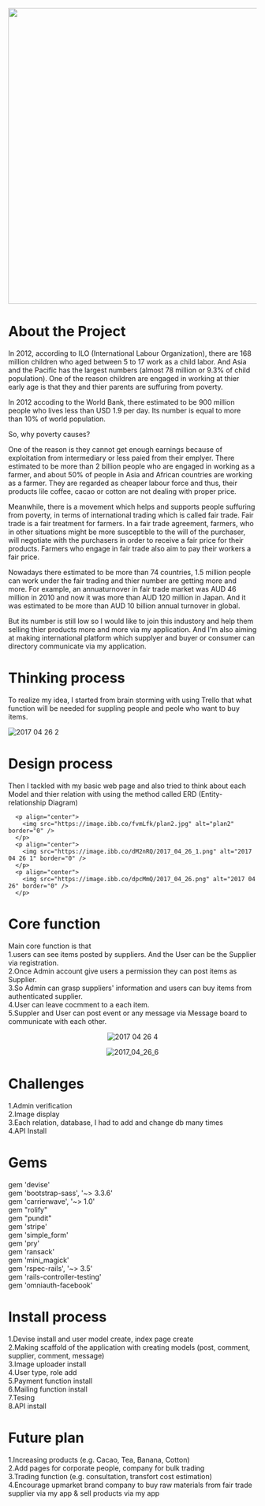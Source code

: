 <p align="center">
<img src="https://image.ibb.co/fNvzqk/githublogofe.png" width="600" />
</p>




# About the Project

In 2012, according to ILO (International Labour Organization), there are 168 million children who aged between 5 to 17 work as a child labor.
And Asia and the Pacific has the largest numbers (almost 78 million or 9.3% of child population).
One of the reason children are engaged in working at thier early age is that they and thier parents are suffuring from poverty.

In 2012 accoding to the World Bank, there estimated to be 900 million people who lives less than USD 1.9 per day.
Its number is equal to more than 10% of world population.  

So, why poverty causes?  

One of the reason is they cannot get enough earnings because of exploitation from intermediary or less paied from their emplyer.
There estimated to be more than 2 billion people who are engaged in working as a farmer, and about 50% of people in Asia and African countries are working as a farmer.
They are regarded as cheaper labour force and thus, their products lile coffee, cacao or cotton are not dealing with proper price.  


Meanwhile, there is a movement which helps and supports people suffuring from poverty, in terms of international trading which is called fair trade.
Fair trade is a fair treatment for farmers. In a fair trade agreement, farmers, who in other situations might be more susceptible to the will of the purchaser, will negotiate with the purchasers in order to receive a fair price for their products. Farmers who engage in fair trade also aim to pay their workers a fair price.  

Nowadays there estimated to be more than 74 countries, 1.5 million people can work under the fair trading and thier number are getting more and more.
For example, an annuaturnover in fair trade market was AUD 46 million in 2010 and now it was more than AUD 120 million in Japan.
And it was estimated to be more than AUD 10 billion annual turnover in global.  

But its number is still low so I would like to join this industory and help them selling thier products more and more via my application.
And I'm also aiming at making international platform which supplyer and buyer or consumer can directory communicate via my application.  





# Thinking process  
To realize my idea, I started from brain storming with using Trello that what function will be needed for suppling people and peole who want to buy items.   


<img src="https://image.ibb.co/gUmgmQ/2017_04_26_2.png" alt="2017 04 26 2" border="0" />  

# Design process  
Then I tackled with my basic web page and also tried to think about each Model and thier relation with using the method called ERD (Entity-relationship Diagram)   

      <p align="center">
        <img src="https://image.ibb.co/fvmLfk/plan2.jpg" alt="plan2" border="0" />
      </p>  
      <p align="center">
        <img src="https://image.ibb.co/dM2nRQ/2017_04_26_1.png" alt="2017 04 26 1" border="0" />
      </p>  
      <p align="center">
        <img src="https://image.ibb.co/dpcMmQ/2017_04_26.png" alt="2017 04 26" border="0" />
      </p>  


# Core function  
Main core function is that  
1.users can see items posted by suppliers. And the User can be the Supplier via registration.  
2.Once Admin account give users a permission they can post items as Supplier.  
3.So Admin can grasp suppliers' information and users can buy items from authenticated supplier.  
4.User can leave cocmment to a each item.  
5.Suppler and User can post event or any message via Message board to communicate with each other.  

<p align="center">  
  <img src="https://image.ibb.co/hFEj6Q/2017_04_26_4.png" alt="2017 04 26 4" border="0" />  
</p>  

<p align="center">  
  <img src="https://image.ibb.co/cPo5D5/2017_04_26_6.png" alt="2017_04_26_6" border="0">  
</p>  

# Challenges  
1.Admin verification    
2.Image display  
3.Each relation, database, I had to add and change db many times   
4.API Install  



# Gems  
gem 'devise'    
gem 'bootstrap-sass', '~> 3.3.6'  
gem 'carrierwave', '~> 1.0'  
gem "rolify"  
gem "pundit"  
gem 'stripe'  
gem 'simple_form'  
gem 'pry'  
gem 'ransack'  
gem 'mini_magick'  
gem 'rspec-rails', '~> 3.5'  
gem 'rails-controller-testing'  
gem 'omniauth-facebook'  


# Install process  
1.Devise install and user model create, index page create  
2.Making scaffold of the application with creating models (post, comment, supplier, comment, message)  
3.Image uploader install  
4.User type, role add  
5.Payment function install  
6.Mailing function install  
7.Tesing  
8.API install  


# Future plan  
1.Increasing products (e.g. Cacao, Tea, Banana, Cotton)  
2.Add pages for corporate people, company for bulk trading  
3.Trading function (e.g. consultation, transfort cost estimation)  
4.Encourage upmarket brand company to buy raw materials from fair trade supplier via my app & sell products via my app  
